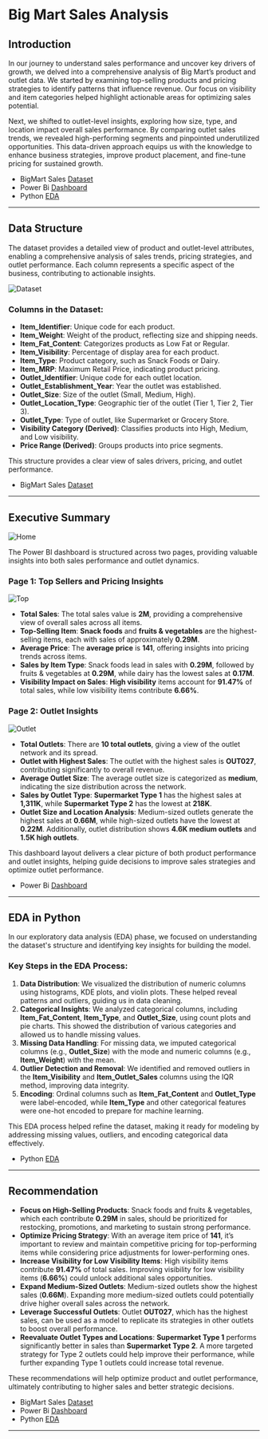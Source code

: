 # Big Mart Sales Analysis

## **Introduction**
In our journey to understand sales performance and uncover key drivers of growth, we delved into a comprehensive analysis of Big Mart’s product and outlet data. We started by examining top-selling products and pricing strategies to identify patterns that influence revenue. Our focus on visibility and item categories helped highlight actionable areas for optimizing sales potential. 

Next, we shifted to outlet-level insights, exploring how size, type, and location impact overall sales performance. By comparing outlet sales trends, we revealed high-performing segments and pinpointed underutilized opportunities. This data-driven approach equips us with the knowledge to enhance business strategies, improve product placement, and fine-tune pricing for sustained growth.

- BigMart Sales [Dataset]()
- Power Bi [Dashboard](https://github.com/NishaChandila/BigMart-Sales-Prediction/blob/main/Bigmart-sales-dashboard.pdf)
- Python [EDA](https://github.com/NishaChandila/BigMart-Sales-Prediction/blob/main/BigMart-Sales-Prediction.ipynb)
---

## **Data Structure**
The dataset provides a detailed view of product and outlet-level attributes, enabling a comprehensive analysis of sales trends, pricing strategies, and outlet performance. Each column represents a specific aspect of the business, contributing to actionable insights.

![Dataset](https://github.com/NishaChandila/project-assets/blob/main/Bigmart-sales-dataset.PNG)

### Columns in the Dataset:
- **Item_Identifier**: Unique code for each product.
- **Item_Weight**: Weight of the product, reflecting size and shipping needs.
- **Item_Fat_Content**: Categorizes products as Low Fat or Regular.
- **Item_Visibility**: Percentage of display area for each product.
- **Item_Type**: Product category, such as Snack Foods or Dairy.
- **Item_MRP**: Maximum Retail Price, indicating product pricing.
- **Outlet_Identifier**: Unique code for each outlet location.
- **Outlet_Establishment_Year**: Year the outlet was established.
- **Outlet_Size**: Size of the outlet (Small, Medium, High).
- **Outlet_Location_Type**: Geographic tier of the outlet (Tier 1, Tier 2, Tier 3).
- **Outlet_Type**: Type of outlet, like Supermarket or Grocery Store.
- **Visibility Category (Derived)**: Classifies products into High, Medium, and Low visibility.
- **Price Range (Derived)**: Groups products into price segments.

This structure provides a clear view of sales drivers, pricing, and outlet performance.

- BigMart Sales [Dataset]()

---

## **Executive Summary**

![Home](https://github.com/NishaChandila/project-assets/blob/main/Bigmart-sales-dashboard1.PNG)

The Power BI dashboard is structured across two pages, providing valuable insights into both sales performance and outlet dynamics.

### **Page 1: Top Sellers and Pricing Insights**

![Top](https://github.com/NishaChandila/project-assets/blob/main/Bigmart-sales-dashboard2.PNG)

- **Total Sales**: The total sales value is **2M**, providing a comprehensive view of overall sales across all items.
- **Top-Selling Item**: **Snack foods** and **fruits & vegetables** are the highest-selling items, each with sales of approximately **0.29M**.
- **Average Price**: The **average price** is **141**, offering insights into pricing trends across items.
- **Sales by Item Type**: Snack foods lead in sales with **0.29M**, followed by fruits & vegetables at **0.29M**, while dairy has the lowest sales at **0.17M**.
- **Visibility Impact on Sales**: **High visibility** items account for **91.47%** of total sales, while low visibility items contribute **6.66%**.

### **Page 2: Outlet Insights**

![Outlet](https://github.com/NishaChandila/project-assets/blob/main/Bigmart-sales-dashboard3.PNG)

- **Total Outlets**: There are **10 total outlets**, giving a view of the outlet network and its spread.
- **Outlet with Highest Sales**: The outlet with the highest sales is **OUT027**, contributing significantly to overall revenue.
- **Average Outlet Size**: The average outlet size is categorized as **medium**, indicating the size distribution across the network.
- **Sales by Outlet Type**: **Supermarket Type 1** has the highest sales at **1,311K**, while **Supermarket Type 2** has the lowest at **218K**.
- **Outlet Size and Location Analysis**: Medium-sized outlets generate the highest sales at **0.66M**, while high-sized outlets have the lowest at **0.22M**. Additionally, outlet distribution shows **4.6K medium outlets** and **1.5K high outlets**.

This dashboard layout delivers a clear picture of both product performance and outlet insights, helping guide decisions to improve sales strategies and optimize outlet performance.

- Power Bi [Dashboard](https://github.com/NishaChandila/BigMart-Sales-Prediction/blob/main/Bigmart-sales-dashboard.pdf)

---

## **EDA in Python**

In our exploratory data analysis (EDA) phase, we focused on understanding the dataset's structure and identifying key insights for building the model.

### Key Steps in the EDA Process:
1. **Data Distribution**: We visualized the distribution of numeric columns using histograms, KDE plots, and violin plots. These helped reveal patterns and outliers, guiding us in data cleaning.
2. **Categorical Insights**: We analyzed categorical columns, including **Item_Fat_Content**, **Item_Type**, and **Outlet_Size**, using count plots and pie charts. This showed the distribution of various categories and allowed us to handle missing values.
3. **Missing Data Handling**: For missing data, we imputed categorical columns (e.g., **Outlet_Size**) with the mode and numeric columns (e.g., **Item_Weight**) with the mean.
4. **Outlier Detection and Removal**: We identified and removed outliers in the **Item_Visibility** and **Item_Outlet_Sales** columns using the IQR method, improving data integrity.
5. **Encoding**: Ordinal columns such as **Item_Fat_Content** and **Outlet_Type** were label-encoded, while **Item_Type** and other categorical features were one-hot encoded to prepare for machine learning.

This EDA process helped refine the dataset, making it ready for modeling by addressing missing values, outliers, and encoding categorical data effectively.

- Python [EDA](https://github.com/NishaChandila/BigMart-Sales-Prediction/blob/main/BigMart-Sales-Prediction.ipynb)

---

## **Recommendation**
- **Focus on High-Selling Products**: Snack foods and fruits & vegetables, which each contribute **0.29M** in sales, should be prioritized for restocking, promotions, and marketing to sustain strong performance.
- **Optimize Pricing Strategy**: With an average item price of **141**, it’s important to review and maintain competitive pricing for top-performing items while considering price adjustments for lower-performing ones.
- **Increase Visibility for Low Visibility Items**: High visibility items contribute **91.47%** of total sales. Improving visibility for low visibility items (**6.66%**) could unlock additional sales opportunities.
- **Expand Medium-Sized Outlets**: Medium-sized outlets show the highest sales (**0.66M**). Expanding more medium-sized outlets could potentially drive higher overall sales across the network.
- **Leverage Successful Outlets**: Outlet **OUT027**, which has the highest sales, can be used as a model to replicate its strategies in other outlets to boost overall performance.
- **Reevaluate Outlet Types and Locations**: **Supermarket Type 1** performs significantly better in sales than **Supermarket Type 2**. A more targeted strategy for Type 2 outlets could help improve their performance, while further expanding Type 1 outlets could increase total revenue.

These recommendations will help optimize product and outlet performance, ultimately contributing to higher sales and better strategic decisions.

- BigMart Sales [Dataset]()
- Power Bi [Dashboard](https://github.com/NishaChandila/BigMart-Sales-Prediction/blob/main/Bigmart-sales-dashboard.pdf)
- Python [EDA](https://github.com/NishaChandila/BigMart-Sales-Prediction/blob/main/BigMart-Sales-Prediction.ipynb)

---
